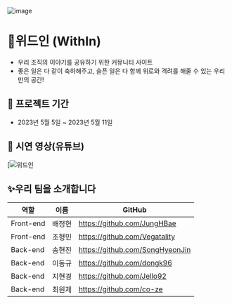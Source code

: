 ![image](https://user-images.githubusercontent.com/128972031/236815964-8565d17e-4b3e-4bfb-b9ed-d9b644f3915c.png)


# 💌위드인 (WithIn)
- 우리 조직의 이야기를 공유하기 위한 커뮤니티 사이트
- 좋은 일은 다 같이 축하해주고, 슬픈 일은 다 함께 위로와 격려를 해줄 수 있는 우리만의 공간! 

📆 프로젝트 기간
---------------------------------------
- 2023년 5월 5일 ~ 2023년 5월 11일

## 🎥 시연 영상(유튜브) ## 
[![위드인](https://youtu.be/RjCjnegmI1c)


✨우리 팀을 소개합니다
---------------------------------------
| 역할 | 이름 | GitHub |
| ------ | -- | ----|
| Front-end | 배정현 | https://github.com/JungHBae|
| Front-end | 조형민 | https://github.com/Vegatality| 
| Back-end | 송현진 |  https://github.com/SongHyeonJin|
| Back-end | 이동규 | https://github.com/dongk96|
| Back-end | 지현경 | https://github.com/Jello92|
| Back-end | 최원제 | https://github.com/co-ze|
